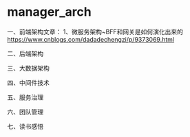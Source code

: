 # manager_arch

一、前端架构文章：
1、微服务架构~BFF和网关是如何演化出来的  https://www.cnblogs.com/dadadechengzi/p/9373069.html


二、后端架构


三、大数据架构


四、中间件技术


五、服务治理


六、团队管理


七、读书感悟


